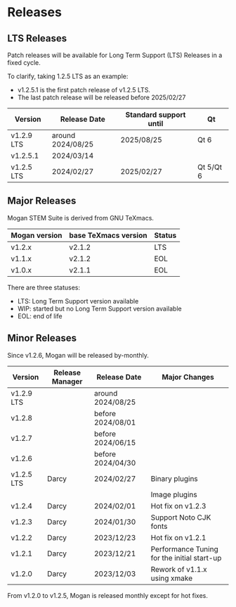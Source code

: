 # Releases
## LTS Releases
Patch releases will be available for Long Term Support (LTS) Releases in a fixed cycle.

To clarify, taking 1.2.5 LTS as an example:
+ v1.2.5.1 is the first patch release of v1.2.5 LTS. 
+ The last patch release will be released before 2025/02/27

| Version | Release Date | Standard support until | Qt |
|------------|------------|------------|---|
| v1.2.9 LTS | around 2024/08/25 | 2025/08/25 | Qt 6 |
| v1.2.5.1  | 2024/03/14 | |
| v1.2.5 LTS | 2024/02/27 | 2025/02/27 | Qt 5/Qt 6 |

## Major Releases
Mogan STEM Suite is derived from GNU TeXmacs.

| Mogan version | base TeXmacs version | Status |
|--------|-----------|-----|
| v1.2.x | v2.1.2    | LTS |
| v1.1.x | v2.1.2    | EOL |
| v1.0.x | v2.1.1    | EOL |

There are three statuses:
+ LTS: Long Term Support version available
+ WIP: started but no Long Term Support version available
+ EOL: end of life


## Minor Releases
Since v1.2.6, Mogan will be released by-monthly.

| Version | Release Manager | Release Date | Major Changes |
|--------|---|--------------|----------------|
| v1.2.9 LTS | | around 2024/08/25 | |
| v1.2.8 | |before 2024/08/01 | |
| v1.2.7 | |before 2024/06/15 | |
| v1.2.6 | | before 2024/04/30 | |
| v1.2.5 LTS | Darcy |2024/02/27 | Binary plugins |
| |  |  | Image plugins |
| v1.2.4 | Darcy | 2024/02/01 | Hot fix on v1.2.3 |
| v1.2.3 | Darcy | 2024/01/30 | Support Noto CJK fonts |
| v1.2.2 | Darcy |2023/12/23 | Hot fix on v1.2.1 |
| v1.2.1 | Darcy | 2023/12/21 | Performance Tuning for the initial start-up |
| v1.2.0 | Darcy |2023/12/03 | Rework of v1.1.x using xmake |

From v1.2.0 to v1.2.5, Mogan is released monthly except for hot fixes.

